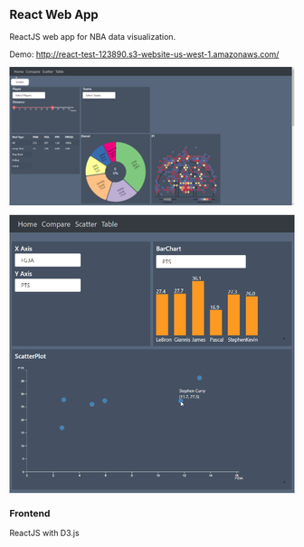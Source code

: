 ## React Web App
ReactJS web app for NBA data visualization.

Demo: http://react-test-123890.s3-website-us-west-1.amazonaws.com/

![Alt Text](7yEbUbX.gif)

![Alt Text](9cbqu1S.png)

### Frontend
ReactJS with D3.js 



